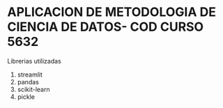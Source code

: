 # APLICACION DE METODOLOGIA DE CIENCIA DE DATOS- COD CURSO 5632
Librerias utilizadas
1. streamlit
2. pandas
3. scikit-learn
4. pickle